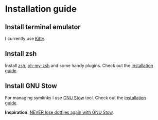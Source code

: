 # Installation guide

## Install terminal emulator

I currently use [Kitty](https://sw.kovidgoyal.net/kitty/).

## Install zsh

Install [zsh](https://www.zsh.org/), [oh-my-zsh](https://ohmyz.sh/) and some handy plugins. Check out the [installation guide](/docs/INSTALL_ZSH.md).

## Install GNU Stow

For managing symlinks I use [GNU Stow](https://www.gnu.org/software/stow/) tool. Check out the [installation guide](/docs/INSTALL_STOW.md).

**Inspiration**: [NEVER lose dotfiles again with GNU Stow](https://www.youtube.com/watch?v=NoFiYOqnC4o).
